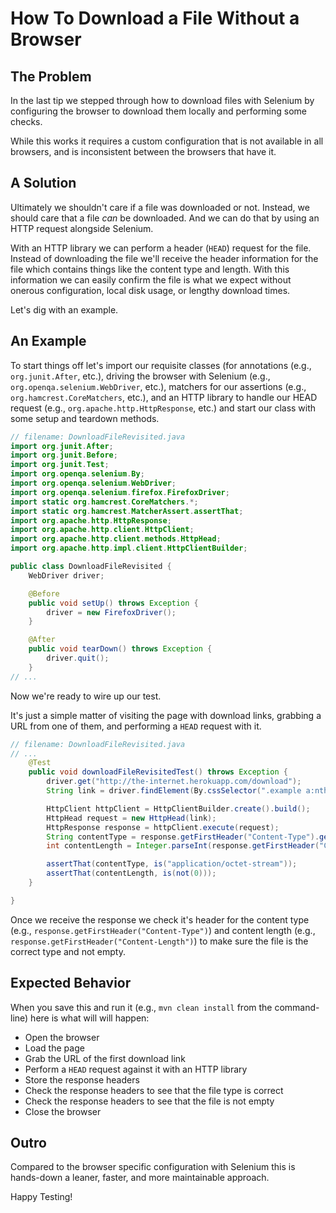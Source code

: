 # How To Download a File Without a Browser

## The Problem

In the last tip we stepped through how to download files with Selenium by configuring the browser to download them locally and performing some checks.

While this works it requires a custom configuration that is not available in all browsers, and is inconsistent between the browsers that have it.

## A Solution

Ultimately we shouldn't care if a file was downloaded or not. Instead, we should care that a file _can_ be downloaded. And we can do that by using an HTTP request alongside Selenium.

With an HTTP library we can perform a header (`HEAD`) request for the file. Instead of downloading the file we'll receive the header information for the file which contains things like the content type and length. With this information we can easily confirm the file is what we expect without onerous configuration, local disk usage, or lengthy download times.

Let's dig with an example.

## An Example

To start things off let's import our requisite classes (for annotations (e.g., `org.junit.After`, etc.), driving the browser with Selenium (e.g., `org.openqa.selenium.WebDriver`, etc.), matchers for our assertions (e.g., `org.hamcrest.CoreMatchers`, etc.), and an HTTP library to handle our HEAD request (e.g., `org.apache.http.HttpResponse`, etc.) and start our class with some setup and teardown methods.

```java
// filename: DownloadFileRevisited.java
import org.junit.After;
import org.junit.Before;
import org.junit.Test;
import org.openqa.selenium.By;
import org.openqa.selenium.WebDriver;
import org.openqa.selenium.firefox.FirefoxDriver;
import static org.hamcrest.CoreMatchers.*;
import static org.hamcrest.MatcherAssert.assertThat;
import org.apache.http.HttpResponse;
import org.apache.http.client.HttpClient;
import org.apache.http.client.methods.HttpHead;
import org.apache.http.impl.client.HttpClientBuilder;

public class DownloadFileRevisited {
    WebDriver driver;

    @Before
    public void setUp() throws Exception {
        driver = new FirefoxDriver();
    }

    @After
    public void tearDown() throws Exception {
        driver.quit();
    }
// ...
```

Now we're ready to wire up our test.

It's just a simple matter of visiting the page with download links, grabbing a URL from one of them, and performing a `HEAD` request with it.

```java
// filename: DownloadFileRevisited.java
// ...
    @Test
    public void downloadFileRevisitedTest() throws Exception {
        driver.get("http://the-internet.herokuapp.com/download");
        String link = driver.findElement(By.cssSelector(".example a:nth-of-type(1)")).getAttribute("href");

        HttpClient httpClient = HttpClientBuilder.create().build();
        HttpHead request = new HttpHead(link);
        HttpResponse response = httpClient.execute(request);
        String contentType = response.getFirstHeader("Content-Type").getValue();
        int contentLength = Integer.parseInt(response.getFirstHeader("Content-Length").getValue());

        assertThat(contentType, is("application/octet-stream"));
        assertThat(contentLength, is(not(0)));
    }

}
```

Once we receive the response we check it's header for the content type (e.g., `response.getFirstHeader("Content-Type")`) and content length (e.g., `response.getFirstHeader("Content-Length")`) to make sure the file is the correct type and not empty.

## Expected Behavior

When you save this and run it (e.g., `mvn clean install` from the command-line) here is what will will happen:

+ Open the browser
+ Load the page
+ Grab the URL of the first download link
+ Perform a `HEAD` request against it with an HTTP library
+ Store the response headers
+ Check the response headers to see that the file type is correct
+ Check the response headers to see that the file is not empty
+ Close the browser

## Outro

Compared to the browser specific configuration with Selenium this is hands-down a leaner, faster, and more maintainable approach.

Happy Testing!



